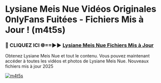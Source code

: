 # Lysiane Meis Nue Vidéos Originales 0nlyFans Fuitées - Fichiers Mis à Jour ! (m4t5s)

<h3>🔴 CLIQUEZ ICI 🌐==►► <a href="https://tinyurl.com/2pmr4ezf" rel="nofollow">Lysiane Meis Nue Fichiers Mis à Jour</a></h3>

Obtenez Lysiane Meis Nue et tout le contenu. Vous pouvez maintenant accéder à toutes les vidéos et photos de Lysiane Meis Nue. Nouveaux fichiers mis à jour 2025

[![m4t5s](https://i.imgur.com/6SNvagu.gif)](https://tinyurl.com/2pmr4ezf)
